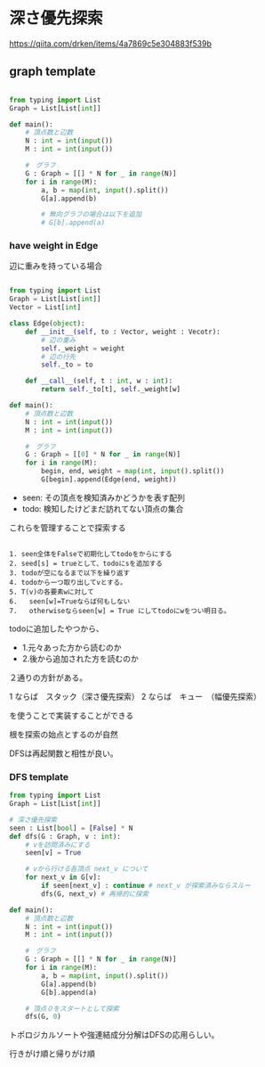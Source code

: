 # 深さ優先探索

https://qiita.com/drken/items/4a7869c5e304883f539b

## graph template

```python

from typing import List
Graph = List[List[int]]

def main():
    # 頂点数と辺数
    N : int = int(input())
    M : int = int(input())

    #　グラフ
    G : Graph = [[] * N for _ in range(N)]
    for i in range(M):
        a, b = map(int, input().split())
        G[a].append(b)

        # 無向グラフの場合は以下を追加
        # G[b].append(a)

```

### have weight in Edge

辺に重みを持っている場合

```python

from typing import List
Graph = List[List[int]]
Vector = List[int]

class Edge(object):
    def __init__(self, to : Vector, weight : Vecotr):
        # 辺の重み
        self._weight = weight
        # 辺の行先
        self._to = to

    def __call__(self, t : int, w : int):
        return self._to[t], self._weight[w]

def main():
    # 頂点数と辺数
    N : int = int(input())
    M : int = int(input())

    #　グラフ
    G : Graph = [[0] * N for _ in range(N)]
    for i in range(M):
        begin, end, weight = map(int, input().split())
        G[begin].append(Edge(end, weight))

```

- seen: その頂点を検知済みかどうかを表す配列
- todo: 検知したけどまだ訪れてない頂点の集合

これらを管理することで探索する

```

1. seen全体をFalseで初期化してtodoをからにする
2. seed[s] = trueとして、todoにsを追加する
3. todoが空になるまで以下を繰り返す
4. todoから一つ取り出してvとする。
5. T(v)の各要素wに対して
6.   seen[w]=Trueならば何もしない
7.   otherwiseならseen[w] = True にしてtodoにwをつい明日る。

```

todoに追加したやつから、

- 1.元々あった方から読むのか
- 2.後から追加された方を読むのか

２通りの方針がある。

1 ならば　スタック（深さ優先探索）
2 ならば　キュー　（幅優先探索）

を使うことで実装することができる

根を探索の始点とするのが自然

DFSは再起関数と相性が良い。

### DFS template

```python
from typing import List
Graph = List[List[int]]

# 深さ優先探索
seen : List[bool] = [False] * N
def dfs(G : Graph, v : int):
    # vを訪問済みにする
    seen[v] = True

    # vから行ける各頂点 next_v について
    for next_v in G[v]:
        if seen[next_v] : continue # next_v が探索済みならスルー
        dfs(G, next_v) # 再帰的に探索

def main():
    # 頂点数と辺数
    N : int = int(input())
    M : int = int(input())

    #　グラフ
    G : Graph = [[] * N for _ in range(N)]
    for i in range(M):
        a, b = map(int, input().split())
        G[a].append(b)
        G[b].append(a)

    # 頂点０をスタートとして探索
    dfs(G, 0)
```

トポロジカルソートや強連結成分分解はDFSの応用らしい。

行きがけ順と帰りがけ順

